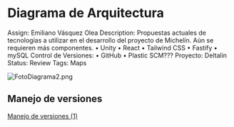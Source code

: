 # Diagrama de Arquitectura

Assign: Emiliano Vásquez Olea
Description: Propuestas actuales de tecnologías a utilizar en el desarrollo del proyecto de Michelín. Aún se requieren más componentes.
• Unity
• React
• Tailwind CSS
• Fastify
• mySQL 
Control de Versiones:
• GitHub
• Plastic SCM???
Proyecto: Deltalin
Status: Review
Tags: Maps

![FotoDiagrama2.png](Diagrama%20de%20Arquitectura%20b9e1373790b6453eaa63e26b90f3d540/FotoDiagrama2.png)

## Manejo de versiones

[Manejo de versiones (1)](Diagrama%20de%20Arquitectura%20b9e1373790b6453eaa63e26b90f3d540/Manejo%20de%20versiones%20(1)%20d13d921553ca4e8299b4e12eaf1852b7.md)